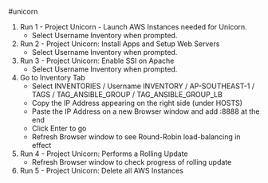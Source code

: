 #unicorn

1. Run 1 - Project Unicorn - Launch AWS Instances needed for Unicorn.
   * Select Username Inventory when prompted.
2. Run 2 - Project Unicorn: Install Apps and Setup Web Servers
   * Select Username Inventory when prompted.
3. Run 3 - Project Unicorn: Enable SSI on Apache
   * Select Username Inventory when prompted.
4. Go to Inventory Tab
   * Select INVENTORIES / Username INVENTORY / AP-SOUTHEAST-1 / TAGS / TAG_ANSIBLE_GROUP / TAG_ANSIBLE_GROUP_LB
   * Copy the IP Address appearing on the right side (under HOSTS)
   * Paste the IP Address on a new Browser window and add :8888 at the end
   * Click Enter to go
   * Refresh Browser window to see Round-Robin load-balancing in effect
5. Run 4 - Project Unicorn: Performs a Rolling Update
   * Refresh Browser window to check progress of rolling update
6. Run 5 - Project Unicorn: Delete all AWS Instances
